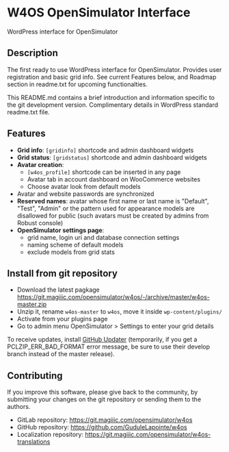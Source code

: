 # W4OS OpenSimulator Interface

WordPress interface for OpenSimulator

## Description

The first ready to use WordPress interface for OpenSimulator. Provides user
registration and basic grid info. See current Features below, and Roadmap
section in readme.txt for upcoming functionalties.

This README.md contains a brief introduction and information specific to the git
development version. Complimentary details in WordPress standard readme.txt
file.

## Features

- **Grid info**: `[gridinfo]` shortcode and admin dashboard widgets
- **Grid status**: `[gridstatus]` shortcode and admin dashboard widgets
- **Avatar creation**:
  - `[w4os_profile]` shortcode can be inserted in any page
  - Avatar tab in account dashboard on WooCommerce websites
  - Choose avatar look from default models
- Avatar and website passwords are synchronized
- **Reserved names**: avatar whose first name or last name is "Default",
  "Test", "Admin" or the pattern used for appearance models are disallowed for
  public (such avatars must be created by admins from Robust console)
- **OpenSimulator settings page**:
  - grid name, login uri and database connection settings
  - naming scheme of default models
  - exclude models from grid stats

## Install from git repository

* Download the latest pagkage
  https://git.magiiic.com/opensimulator/w4os/-/archive/master/w4os-master.zip
* Unzip it, rename `w4os-master` to `w4os`, move it inside `wp-content/plugins/`
* Activate from your plugins page
* Go to admin menu OpenSimulator > Settings to enter your grid details

To receive updates, install
[GitHub Updater](https://github.com/afragen/github-updater)
(temporarily, if you get a PCLZIP_ERR_BAD_FORMAT error message, be sure to use
their develop branch instead of the master release).

## Contributing

If you improve this software, please give back to the community, by submitting
your changes on the git repository or sending them to the authors.

* GitLab repository: https://git.magiiic.com/opensimulator/w4os
* GitHub repository: https://github.com/GuduleLapointe/w4os
* Localization repository: https://git.magiiic.com/opensimulator/w4os-translations
